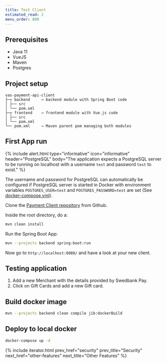 ```yaml
---
title: Test Client
estimated_read: 2
menu_order: 800
---
```


## Prerequisites

*   Java 11
*   VueJS
*   Maven
*   Postgres

## Project setup

```text
vas-payment-api-client
├─┬ backend     → backend module with Spring Boot code
│ ├── src
│ └── pom.xml
├─┬ frontend    → frontend module with Vue.js code
│ ├── src
│ └── pom.xml
└── pom.xml     → Maven parent pom managing both modules
```

## First App run

{% include alert.html type="informative" icon="informative" header="PostgreSQL"
body="The application expects a PostgreSQL server to be running on localhost
with a username `test` and password `test` to exist." %}

The username and password for PostgreSQL can automatically be configured if
PostgreSQL server is started in Docker with environment variables
`POSTGRES_USER=test` and `POSTGRES_PASSWORD=test` are set (See
[docker-compose.yml][docker-compose]).

Clone the [Payment Client repository][payment-client] from Github.

Inside the root directory, do a:

```bash
mvn clean install
```

Run the Spring Boot App:

```bash
mvn --projects backend spring-boot:run
```

Now go to `http://localhost:8080/` and have a look at your new client.

## Testing application

1.  Add a new Merchant with the details provided by Swedbank Pay.
2.  Click on Gift Cards and add a new Gift card.

## Build docker image

```bash
mvn --projects backend clean compile jib:dockerBuild
```

## Deploy to local docker

```bash
docker-compose up -d
```

{% include iterator.html prev_href="security"
                         prev_title="Security"
                         next_href="other-features"
                         next_title="Other Features" %}

[docker-compose]: https://github.com/SwedbankPay/vas-payment-api-client/blob/master/docker-compose.yml
[payment-client]: https://github.com/SwedbankPay/vas-payment-api-client
